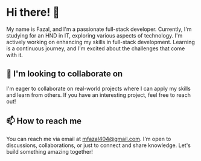 
# Hi there! 👋
My name is Fazal, and I'm a passionate full-stack developer. Currently, I'm studying for an HND in IT, exploring various aspects of technology.
I'm actively working on enhancing my skills in full-stack development. Learning is a continuous journey, and I'm excited about the challenges that come with it.
## 💼 I'm looking to collaborate on
I'm eager to collaborate on real-world projects where I can apply my skills and learn from others. If you have an interesting project, feel free to reach out!
## 📫 How to reach me
You can reach me via email at mfazal404@gmail.com. I'm open to discussions, collaborations, or just to connect and share knowledge.
Let's build something amazing together!


